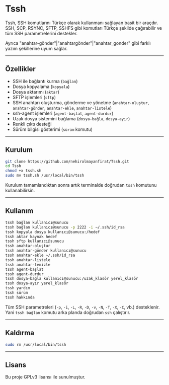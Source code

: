 # Tssh

Tssh, SSH komutlarını Türkçe olarak kullanmanı sağlayan basit bir araçdır.  
SSH, SCP, RSYNC, SFTP, SSHFS gibi komutları Türkçe şekilde çağırabilir ve tüm SSH parametrelerini destekler.

Ayrıca "anahtar-gönder"|"anahtargönder"|"anahtar_gonder" gibi farklı yazım şekillerine uyum sağlar.

---

## Özellikler

- SSH ile bağlantı kurma (`bağlan`)
- Dosya kopyalama (`kopyala`)
- Dosya aktarımı (`aktar`)
- SFTP işlemleri (`sftp`)
- SSH anahtarı oluşturma, gönderme ve yönetme (`anahtar-oluştur`, `anahtar-gönder`, `anahtar-ekle`, `anahtar-listele`)
- ssh-agent işlemleri (`agent-başlat`, `agent-durdur`)
- Uzak dosya sistemini bağlama (`dosya-bağla`, `dosya-ayır`)
- Renkli çıktı desteği
- Sürüm bilgisi gösterimi (`sürüm` komutu)

---

## Kurulum

```bash
git clone https://github.com/nehirolmayanfirat/Tssh.git
cd Tssh
chmod +x tssh.sh
sudo mv tssh.sh /usr/local/bin/tssh
````

Kurulum tamamlandıktan sonra artık terminalde doğrudan `tssh` komutunu kullanabilirsin.

---

## Kullanım

```bash
tssh bağlan kullanıcı@sunucu
tssh bağlan kullanıcı@sunucu -p 2222 -i ~/.ssh/id_rsa
tssh kopyala dosya kullanıcı@sunucu:/hedef
tssh aktar kaynak hedef
tssh sftp kullanıcı@sunucu
tssh anahtar-oluştur
tssh anahtar-gönder kullanıcı@sunucu
tssh anahtar-ekle ~/.ssh/id_rsa
tssh anahtar-listele
tssh anahtar-temizle
tssh agent-başlat
tssh agent-durdur
tssh dosya-bağla kullanıcı@sunucu:/uzak_klasör yerel_klasör
tssh dosya-ayır yerel_klasör
tssh yardım
tssh sürüm
tssh hakkında
```

Tüm SSH parametreleri (`-p`, `-i`, `-L`, `-R`, `-D`, `-v`, `-N`, `-T`, `-X`, `-C`, vb.) desteklenir.
Yani `tssh bağlan` komutu arka planda doğrudan `ssh` çalıştırır.

---

## Kaldırma

```bash
sudo rm /usr/local/bin/tssh
```

---

## Lisans

Bu proje GPLv3 lisansı ile sunulmuştur.
